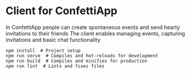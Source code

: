 # Client for ConfettiApp

In ConfettiApp people can create spontaneous events and send hearty invitations to their friends
The client enables managing events, capturing invitations and basic chat functionality

```
npm install  # Project setup
npm run serve  # Compiles and hot-reloads for development
npm run build  # Compiles and minifies for production
npm run lint  # Lints and fixes files
```
